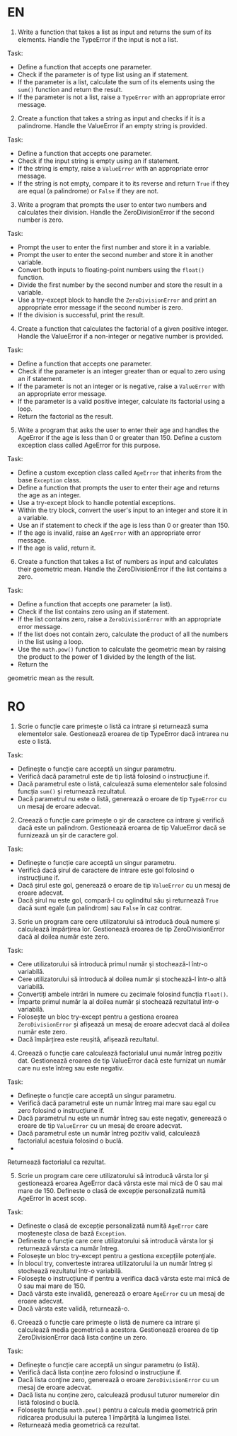 # EN

1. Write a function that takes a list as input and returns the sum of its elements. Handle the TypeError if the input is
   not a list.

Task:

- Define a function that accepts one parameter.
- Check if the parameter is of type list using an if statement.
- If the parameter is a list, calculate the sum of its elements using the `sum()` function and return the result.
- If the parameter is not a list, raise a `TypeError` with an appropriate error message.

2. Create a function that takes a string as input and checks if it is a palindrome. Handle the ValueError if an empty
   string is provided.

Task:

- Define a function that accepts one parameter.
- Check if the input string is empty using an if statement.
- If the string is empty, raise a `ValueError` with an appropriate error message.
- If the string is not empty, compare it to its reverse and return `True` if they are equal (a palindrome) or `False` if
  they are not.

3. Write a program that prompts the user to enter two numbers and calculates their division. Handle the
   ZeroDivisionError if the second number is zero.

Task:

- Prompt the user to enter the first number and store it in a variable.
- Prompt the user to enter the second number and store it in another variable.
- Convert both inputs to floating-point numbers using the `float()` function.
- Divide the first number by the second number and store the result in a variable.
- Use a try-except block to handle the `ZeroDivisionError` and print an appropriate error message if the second number
  is zero.
- If the division is successful, print the result.

4. Create a function that calculates the factorial of a given positive integer. Handle the ValueError if a non-integer
   or negative number is provided.

Task:

- Define a function that accepts one parameter.
- Check if the parameter is an integer greater than or equal to zero using an if statement.
- If the parameter is not an integer or is negative, raise a `ValueError` with an appropriate error message.
- If the parameter is a valid positive integer, calculate its factorial using a loop.
- Return the factorial as the result.

5. Write a program that asks the user to enter their age and handles the AgeError if the age is less than 0 or greater
   than 150. Define a custom exception class called AgeError for this purpose.

Task:

- Define a custom exception class called `AgeError` that inherits from the base `Exception` class.
- Define a function that prompts the user to enter their age and returns the age as an integer.
- Use a try-except block to handle potential exceptions.
- Within the try block, convert the user's input to an integer and store it in a variable.
- Use an if statement to check if the age is less than 0 or greater than 150.
- If the age is invalid, raise an `AgeError` with an appropriate error message.
- If the age is valid, return it.

6. Create a function that takes a list of numbers as input and calculates their geometric mean. Handle the
   ZeroDivisionError if the list contains a zero.

Task:

- Define a function that accepts one parameter (a list).
- Check if the list contains zero using an if statement.
- If the list contains zero, raise a `ZeroDivisionError` with an appropriate error message.
- If the list does not contain zero, calculate the product of all the numbers in the list using a loop.
- Use the `math.pow()` function to calculate the geometric mean by raising the product to the power of 1 divided by the
  length of the list.
- Return the

geometric mean as the result.

# RO

1. Scrie o funcție care primește o listă ca intrare și returnează suma elementelor sale. Gestionează eroarea de tip
   TypeError dacă intrarea nu este o listă.

Task:

- Definește o funcție care acceptă un singur parametru.
- Verifică dacă parametrul este de tip listă folosind o instrucțiune if.
- Dacă parametrul este o listă, calculează suma elementelor sale folosind funcția `sum()` și returnează rezultatul.
- Dacă parametrul nu este o listă, generează o eroare de tip `TypeError` cu un mesaj de eroare adecvat.

2. Creează o funcție care primește o șir de caractere ca intrare și verifică dacă este un palindrom. Gestionează eroarea
   de tip ValueError dacă se furnizează un șir de caractere gol.

Task:

- Definește o funcție care acceptă un singur parametru.
- Verifică dacă șirul de caractere de intrare este gol folosind o instrucțiune if.
- Dacă șirul este gol, generează o eroare de tip `ValueError` cu un mesaj de eroare adecvat.
- Dacă șirul nu este gol, compară-l cu oglinditul său și returnează `True` dacă sunt egale (un palindrom) sau `False` în
  caz contrar.

3. Scrie un program care cere utilizatorului să introducă două numere și calculează împărțirea lor. Gestionează eroarea
   de tip ZeroDivisionError dacă al doilea număr este zero.

Task:

- Cere utilizatorului să introducă primul număr și stochează-l într-o variabilă.
- Cere utilizatorului să introducă al doilea număr și stochează-l într-o altă variabilă.
- Convertiți ambele intrări în numere cu zecimale folosind funcția `float()`.
- Împarte primul număr la al doilea număr și stochează rezultatul într-o variabilă.
- Folosește un bloc try-except pentru a gestiona eroarea `ZeroDivisionError` și afișează un mesaj de eroare adecvat dacă
  al doilea număr este zero.
- Dacă împărțirea este reușită, afișează rezultatul.

4. Creează o funcție care calculează factorialul unui număr întreg pozitiv dat. Gestionează eroarea de tip ValueError
   dacă este furnizat un număr care nu este întreg sau este negativ.

Task:

- Definește o funcție care acceptă un singur parametru.
- Verifică dacă parametrul este un număr întreg mai mare sau egal cu zero folosind o instrucțiune if.
- Dacă parametrul nu este un număr întreg sau este negativ, generează o eroare de tip `ValueError` cu un mesaj de eroare
  adecvat.
- Dacă parametrul este un număr întreg pozitiv valid, calculează factorialul acestuia folosind o buclă.
-

Returnează factorialul ca rezultat.

5. Scrie un program care cere utilizatorului să introducă vârsta lor și gestionează eroarea AgeError dacă vârsta este
   mai mică de 0 sau mai mare de 150. Defineste o clasă de excepție personalizată numită AgeError în acest scop.

Task:

- Defineste o clasă de excepție personalizată numită `AgeError` care moștenește clasa de bază `Exception`.
- Defineste o funcție care cere utilizatorului să introducă vârsta lor și returnează vârsta ca număr întreg.
- Folosește un bloc try-except pentru a gestiona excepțiile potențiale.
- În blocul try, converteste intrarea utilizatorului la un număr întreg și stochează rezultatul într-o variabilă.
- Folosește o instrucțiune if pentru a verifica dacă vârsta este mai mică de 0 sau mai mare de 150.
- Dacă vârsta este invalidă, generează o eroare `AgeError` cu un mesaj de eroare adecvat.
- Dacă vârsta este validă, returnează-o.

6. Creează o funcție care primește o listă de numere ca intrare și calculează media geometrică a acestora. Gestionează
   eroarea de tip ZeroDivisionError dacă lista conține un zero.

Task:

- Definește o funcție care acceptă un singur parametru (o listă).
- Verifică dacă lista conține zero folosind o instrucțiune if.
- Dacă lista conține zero, generează o eroare `ZeroDivisionError` cu un mesaj de eroare adecvat.
- Dacă lista nu conține zero, calculează produsul tuturor numerelor din listă folosind o buclă.
- Folosește funcția `math.pow()` pentru a calcula media geometrică prin ridicarea produsului la puterea 1 împărțită la
  lungimea listei.
- Returnează media geometrică ca rezultat.
